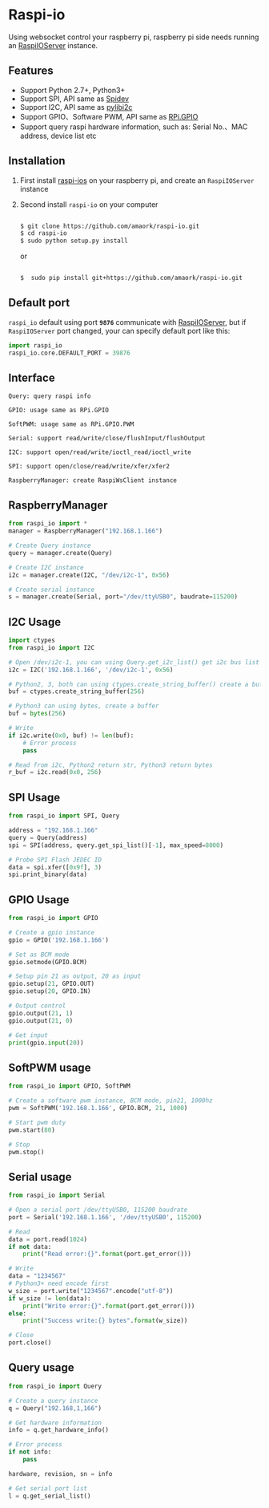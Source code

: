Raspi-io
========
Using websocket control your raspberry pi, raspberry pi side needs running an  [RaspiIOServer](https://github.com/amaork/raspi-ios "RaspiIOServer") instance.

## Features

- Support Python 2.7+, Python3+
- Support SPI, API same as [Spidev](https://github.com/doceme/py-spidev)
- Support I2C, API same as [pylibi2c](https://github.com/amaork/libi2c)
- Support GPIO、Software PWM, API same as [RPi.GPIO](https://sourceforge.net/projects/raspberry-gpio-python/)
- Support query raspi hardware information, such as: Serial No.、MAC address, device list etc

## Installation

1. First install [raspi-ios](https://github.com/amaork/raspi-ios) on your raspberry pi, and create an `RaspiIOServer` instance

2. Second install `raspi-io` on your computer

    ```bash

    $ git clone https://github.com/amaork/raspi-io.git
    $ cd raspi-io
    $ sudo python setup.py install
    ```

    or 

    ```bash

    $  sudo pip install git+https://github.com/amaork/raspi-io.git
    ```

## Default port

`raspi_io` default using port **`9876`** communicate with [RaspiIOServer](https://github.com/amaork/raspi-ios "RaspiIOServer"), but if `RaspiIOServer` port changed, your can specify default port like this:

```python
import raspi_io
raspi_io.core.DEFAULT_PORT = 39876
```

## Interface
    Query: query raspi info

    GPIO: usage same as RPi.GPIO

    SoftPWM: usage same as RPi.GPIO.PWM

    Serial: support read/write/close/flushInput/flushOutput

    I2C: support open/read/write/ioctl_read/ioctl_write

    SPI: support open/close/read/write/xfer/xfer2
    
    RaspberryManager: create RaspiWsClient instance
    
## RaspberryManager
```python
from raspi_io import *
manager = RaspberryManager("192.168.1.166")

# Create Query instance
query = manager.create(Query)

# Create I2C instance
i2c = manager.create(I2C, "/dev/i2c-1", 0x56)

# Create serial instance
s = manager.create(Serial, port="/dev/ttyUSB0", baudrate=115200)

```
   
## I2C Usage
```python
import ctypes
from raspi_io import I2C

# Open /dev/i2c-1, you can using Query.get_i2c_list() get i2c bus list
i2c = I2C('192.168.1.166', '/dev/i2c-1', 0x56)

# Python2, 3, both can using ctypes.create_string_buffer() create a buffer
buf = ctypes.create_string_buffer(256)

# Python3 can using bytes, create a buffer
buf = bytes(256)

# Write
if i2c.write(0x0, buf) != len(buf):
    # Error process
    pass

# Read from i2c, Python2 return str, Python3 return bytes
r_buf = i2c.read(0x0, 256)
```

## SPI Usage
```python
from raspi_io import SPI, Query

address = "192.168.1.166"
query = Query(address)
spi = SPI(address, query.get_spi_list()[-1], max_speed=8000)

# Probe SPI Flash JEDEC ID
data = spi.xfer([0x9f], 3)
spi.print_binary(data)
```


## GPIO Usage
```python
from raspi_io import GPIO

# Create a gpio instance
gpio = GPIO('192.168.1.166')

# Set as BCM mode
gpio.setmode(GPIO.BCM)

# Setup pin 21 as output, 20 as input
gpio.setup(21, GPIO.OUT)
gpio.setup(20, GPIO.IN)

# Output control
gpio.output(21, 1)
gpio.output(21, 0)

# Get input
print(gpio.input(20))
```

## SoftPWM usage
```python
from raspi_io import GPIO, SoftPWM

# Create a software pwm instance, BCM mode, pin21, 1000hz
pwm = SoftPWM('192.168.1.166', GPIO.BCM, 21, 1000)

# Start pwm duty
pwm.start(80)

# Stop
pwm.stop()
```

## Serial usage
```python
from raspi_io import Serial

# Open a serial port /dev/ttyUSB0, 115200 baudrate
port = Serial('192.168.1.166', '/dev/ttyUSB0', 115200)

# Read
data = port.read(1024)
if not data:
    print("Read error:{}".format(port.get_error()))

# Write
data = "1234567"
# Python3+ need encode first
w_size = port.write("1234567".encode("utf-8"))
if w_size != len(data):
    print("Write error:{}".format(port.get_error()))
else:
    print("Success write:{} bytes".format(w_size))

# Close
port.close()
```

## Query usage
```python
from raspi_io import Query

# Create a query instance
q = Query("192.168,1,166")

# Get hardware information
info = q.get_hardware_info()

# Error process
if not info:
    pass

hardware, revision, sn = info

# Get serial port list
l = q.get_serial_list()
```


